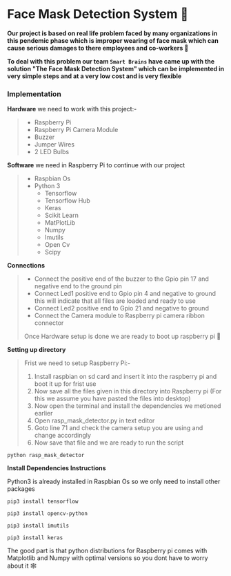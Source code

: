 # Face Mask Detection System 🚀

**Our project is based on real life problem faced by many organizations in this pendemic phase which is improper wearing of face mask which can cause serious damages to there employees and co-workers 🤖**

**To deal with this problem our team `Smart Brains` have came up with the solution "The Face Mask Detection System" which can be implemented in very simple steps and at a very low cost and is very flexible**

### Implementation

**Hardware** we need to work with this project:-
<blockquote>
<ul>
    <li>Raspberry Pi</li>
    <li>Raspberry Pi Camera Module</li>
    <li>Buzzer </li>
    <li>Jumper Wires</li>
    <li>2 LED Bulbs</li>
</ul>
</blockquote>

**Software** we need in Raspberry Pi to continue with our project
<blockquote>
<ul>
    <li>Raspbian Os</li>
    <li>Python 3
        <ul>
            <li>Tensorflow</li>
            <li>Tensorflow Hub</li>
            <li>Keras</li>
            <li>Scikit Learn</li>
            <li>MatPlotLib</li>
            <li>Numpy</li>
            <li>Imutils</li>
            <li>Open Cv</li>
            <li>Scipy</li>
        </ul>
    </li>
</ul>
</blockquote>

**Connections**
<blockquote>
    <ul>
        <li>Connect the positive end of the buzzer to the Gpio pin 17 and negative end to the ground pin </li>
        <li>Connect Led1 positive end to Gpio pin 4 and negative to ground this will indicate that all files are loaded and ready to use</li>
        <li>Connect Led2 positive end to Gpio 21 and negative to ground</li>
        <li>Connect the Camera module to Raspberry pi camera ribbon connector</li>
    </ul>
    Once Hardware setup is done we are ready to boot up raspberry pi 🚀
</blockquote>



**Setting up directory**
<blockquote>
Frist we need to setup Raspberry Pi:-
    <ol>
        <li>Install raspbian on sd card and insert it into the raspberry pi and boot it up for frist use</li>
        <li>Now save all the files given in this directory into Raspberry pi (For this we assume you have pasted the files into desktop)</li>
        <li>Now open the terminal and install the dependencies we metioned earlier</li>
        <li>Open rasp_mask_detector.py in text editor</li>
        <li>Goto line 71 and check the camera setup you are using and change accordingly</li>
        <li>Now save that file and we are ready to run the script</li>
    </ol>
</blockquote>

`python rasp_mask_detector`

**Install Dependencies Instructions**

Python3 is already installed in Raspbian Os so we only need to install other packages

`pip3 install tensorflow`

`pip3 install opencv-python`

`pip3 install imutils`

`pip3 install keras`

The good part is that python distributions for Raspberry pi comes with Matplotlib and Numpy with optimal versions so you dont have to worry about it 🕸
